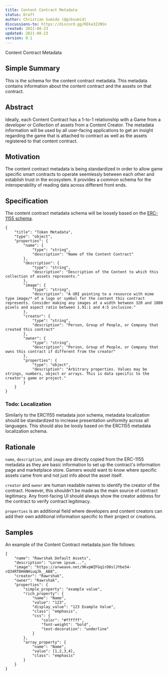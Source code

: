 ```yaml
---
title: Content Contract Metadata
status: Draft
author: Christian Sumido (@gcbsumid)
discussions-to: https://discord.gg/KEka3ZJNSn
created: 2021-08-23
updated: 2021-08-23
version: 0.1
---
```


Content Contract Metadata

## Simple Summary

This is the schema for the content contract metadata. This metadata contains information about the 
content contract and the assets on that contract. 

## Abstract

Ideally, each Content Contract has a 1-to-1 relationship with a Game from a developer or Collection of 
assets from a Content Creator. The metadata information will be used by all user-facing applications to 
get an insight regarding the game that is attached to contract as well as the assets registered to that 
content contract.

## Motivation

The content contract metadata is being standardized in order to allow game specific smart contracts to operate seemlessly between each other and establish trust in the ecosystem. It provides a common schema for the interoperability of reading data across different front ends.

## Specification 

The content contract metadata schema will be loosely based on the [ERC-1155 schema](https://github.com/ethereum/EIPs/blob/master/EIPS/eip-1155.md#erc-1155-metadata-uri-json-schema).

```
{
    "title": "Token Metadata",
    "type": "object",
    "properties": {
        "name": {
            "type": "string",
            "description": "Name of the Content Contract"
        },
        "description": {
            "type": "string",
            "description": "Description of the Content to which this collection of assets represents."
        },
        "image": {
            "type": "string",
            "description": "A URI pointing to a resource with mime type image/* of a logo or symbol for the content this contract represents. Consider making any images at a width between 320 and 1080 pixels and aspect ratio between 1.91:1 and 4:5 inclusive."
        },
        "creator": {
            "type": "string",
            "description": "Person, Group of People, or Company that created this contract"
        },
        "owner": {
            "type": "string",
            "description": "Person, Group of People, or Company that owns this contract if different from the creator"
        },
        "properties": {
            "type": "object",
            "description": "Arbitrary properties. Values may be strings, numbers, object or arrays. This is data specific to the creator's game or project."
        }
    }
}
```

### Todo: Localization
Similarly to the ERC1155 metadata json schema, metadata localization should be standardized to increase presentation uniformity across all languages. This should also be loosly based on the ERC1155 metadata localization schema. 

## Rationale

`name`, `description`, and `image` are directly copied from the ERC-1155 metadata as they are basic information to set up the contract's information page and marketplace store. Gamers would want to know where specific assets came from and not just info about the asset itself.

`creator` and `owner` are human readable names to identify the creator of the contract. However, this shouldn't be made as the main source of contract legitimacy. Any front-facing UI should always show the creator address for the contract to verify contract legitimacy. 

`properties` is an additional field where developers and content creators can add their own additional information specific to their project or creations.

## Samples

An example of the Content Contract metadata json file follows:

```
{
	"name": "Rawrshak Default Assets",
	"description": "Lorem ipsum...",
	"image": "https://arweave.net/9KvpWZFGq1rD0slJYbe54-cQ34RTDHmNHiuqJk__AB8",
    "creator": "Rawrshak",
    "owner": "Rawrshak",
	"properties": {
		"simple_property": "example value",
		"rich_property": {
			"name": "Name",
			"value": "123",
			"display_value": "123 Example Value",
			"class": "emphasis",
			"css": {
				"color": "#ffffff",
				"font-weight": "bold",
				"text-decoration": "underline"
			}
		},
		"array_property": {
			"name": "Name",
			"value": [1,2,3,4],
			"class": "emphasis"
		}
	}
}
```